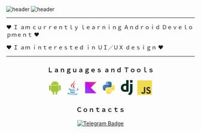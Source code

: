 ![header](https://capsule-render.vercel.app/api?type=rounded&color=gradient&height=200&text=Hello%20Everyone!&fontSize=75&fontColor=ff77ff&animation=fadeIn&fontAlignY=60&desc=Welcome%20to%20my%20GitHub%20profile!&descAlignY=85&descAlign=80&stroke=000000&strokeWidth=3)
![header](https://capsule-render.vercel.app/api?type=rounded&color=gradient&height=200&text=Hello%20Everyone!&fontSize=75&fontColor=aa0066&animation=fadeIn&fontAlignY=60&desc=Welcome%20to%20my%20GitHub%20profile!&descAlignY=85&descAlign=80&stroke=ff77ff&strokeWidth=3)
___
<p> ♥ Ｉ  ａｍ  ｃｕｒｒｅｎｔｌｙ  ｌｅａｒｎｉｎｇ  Ａｎｄｒｏｉｄ  Ｄｅｖｅｌｏｐｍｅｎｔ ♥ </p>
<p> ♥ Ｉ  ａｍ  ｉｎｔｅｒｅｓｔｅｄ  ｉｎ  ＵＩ／ＵＸ  ｄｅｓｉｇｎ ♥ </p>

___

<div align="center">
<h3
<p> Ｌａｎｇｕａｇｅｓ ａｎｄ Ｔｏｏｌｓ </p>
</h3>
  <img src="https://github.com/devicons/devicon/blob/master/icons/android/android-original.svg" title="Android" alt="Android" wirth="40" height="40"/>&nbsp;
  <img src="https://github.com/devicons/devicon/blob/master/icons/java/java-original.svg" title="Java" alt="Java" wirth="40" height="40"/>&nbsp;
  <img src="https://github.com/devicons/devicon/blob/master/icons/kotlin/kotlin-original.svg" title="Kotlin" alt="Kotlin" wirth="40" height="40"/>&nbsp;
  <img src="https://github.com/devicons/devicon/blob/master/icons/python/python-original.svg" title="Python" alt="Python" wirth="40" height="40"/>&nbsp;
  <img src="https://github.com/devicons/devicon/blob/master/icons/django/django-plain.svg" title="Django" alt="Django" wirth="40" height="40"/>&nbsp;
  <img src="https://github.com/devicons/devicon/blob/master/icons/javascript/javascript-original.svg" title="JavaScript" alt="JavaScript" wirth="40" height="40"/>&nbsp;

<div align="center">
<h3
<p>
Ｃｏｎｔａｃｔｓ
</p>
</h3>

<div align="center" id="badges">
<a href="https://t.me/AnnyVJu">   
  <img src="https://img.shields.io/badge/Telegram-EB1F6A?style=for-the-badge&logo=telegram&logoColor=white" alt="Telegram Badge"/>
  </a>  
</div>

<!--
**AnnyVJu/AnnyVJu** is a ✨ _special_ ✨ repository because its `README.md` (this file) appears on your GitHub profile.

Here are some ideas to get you started:

- 🔭 I’m currently working on ...
- 🌱 I’m currently learning ...
- 👯 I’m looking to collaborate on ...
- 🤔 I’m looking for help with ...
- 💬 Ask me about ...
- 📫 How to reach me: ...
- 😄 Pronouns: ...
- ⚡ Fun fact: ...
-->

